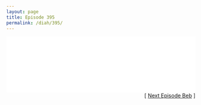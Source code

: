 ```yaml
---
layout: page
title: Episode 395
permalink: /diah/395/
---
```


<iframe allowfullscreen="true" frameborder="0" style="width:100%;" marginheight="0" marginwidth="0" mozallowfullscreen="true" scrolling="NO" src="//gdriveplayer.us/embed2.php?link=iyP9ouvcR7a0yku5iN3WpQ1Zb6xuT5hQL81xkw43MeAMPuPUHWehc2eYQcTvZ7baHnl5LR5vjyxeFBeK9oTqtEnnDlhtuPAy24tg4Zm4e1a8SwTN6s8sDBiCWeA3m24ZXWR2twMwGewecR7HJ4o7jlWPru1nPevWxiZXIVWpd7napqMMVXQyYhjWtgjuhdHDCU%252FbmucAOJV86VvGfOoRIi&amp;no_adult=yes" webkitallowfullscreen="true"></iframe>

<div align="right">[ <a href="/diah/396/">Next Episode Beb</a> ]</div>

